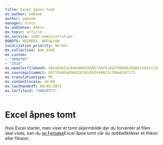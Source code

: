 ```yaml
---
title: Excel åpnes tomt
ms.author: pebaum
author: pebaum
manager: scotv
ms.audience: Admin
ms.topic: article
ms.service: o365-administration
ROBOTS: NOINDEX, NOFOLLOW
localization_priority: Normal
ms.collection: Adm_O365
ms.custom:
- "9000707"
- "2610"
ms.openlocfilehash: 49ea6d553c844d0b655695736f5c492f9884b288b5ce642c21859f2a3a235268
ms.sourcegitcommit: b5f7da89a650d2915dc652449623c78be6247175
ms.translationtype: MT
ms.contentlocale: nb-NO
ms.lasthandoff: 08/05/2021
ms.locfileid: "54029777"
---
```

# <a name="excel-opens-blank"></a>Excel åpnes tomt

Hvis Excel starter, men viser et tomt skjermbilde der du forventer at filen skal vises, kan du [se Feilsøke](https://docs.microsoft.com/office/troubleshoot/excel/excel-opens-blank)Excel åpne tomt når du dobbeltklikker et filikon eller filnavn .